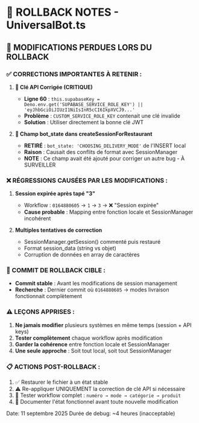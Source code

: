 # 🔄 ROLLBACK NOTES - UniversalBot.ts

## 📝 MODIFICATIONS PERDUES LORS DU ROLLBACK

### ✅ CORRECTIONS IMPORTANTES À RETENIR :

1. **🔑 Clé API Corrigée (CRITIQUE)**
   - **Ligne 60** : `this.supabaseKey = Deno.env.get('SUPABASE_SERVICE_ROLE_KEY') || 'eyJhbGciOiJIUzI1NiIsInR5cCI6IkpXVCJ9...'`
   - **Problème** : `CUSTOM_SERVICE_ROLE_KEY` contenait une clé invalide
   - **Solution** : Utiliser directement la bonne clé JWT

2. **🔧 Champ bot_state dans createSessionForRestaurant**
   - **RETIRÉ** : `bot_state: 'CHOOSING_DELIVERY_MODE'` de l'INSERT local
   - **Raison** : Causait des conflits de format avec SessionManager
   - **NOTE** : Ce champ avait été ajouté pour corriger un autre bug - À SURVEILLER

### ❌ RÉGRESSIONS CAUSÉES PAR LES MODIFICATIONS :

1. **Session expirée après tapé "3"**
   - Workflow : `0164880605` → `1` → `3` → ❌ "Session expirée"
   - **Cause probable** : Mapping entre fonction locale et SessionManager incohérent

2. **Multiples tentatives de correction**
   - SessionManager.getSession() commenté puis restauré
   - Format session_data (string vs objet) 
   - Corruption de données en array de caractères

### 🎯 COMMIT DE ROLLBACK CIBLE :
- **Commit stable** : Avant les modifications de session management
- **Recherche** : Dernier commit où `0164880605` → modes livraison fonctionnait complètement

### ⚠️ LEÇONS APPRISES :
1. **Ne jamais modifier** plusieurs systèmes en même temps (session + API keys)
2. **Tester complètement** chaque workflow après modification
3. **Garder la cohérence** entre fonction locale et SessionManager
4. **Une seule approche** : Soit tout local, soit tout SessionManager

### 📋 ACTIONS POST-ROLLBACK :
1. ✅ Restaurer le fichier à un état stable
2. ⚠️ Re-appliquer UNIQUEMENT la correction de clé API si nécessaire
3. 🧪 Tester workflow complet : `numéro → mode → catégorie → produit`
4. 📝 Documenter l'état fonctionnel avant toute nouvelle modification

Date: 11 septembre 2025
Durée de debug: ~4 heures (inacceptable)